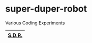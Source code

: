 # super-duper-robot
Various Coding Experiments

| [S.D.R.](https://sharpestshark.github.io/super-duper-robot/Homepage "Full Homepage") |
|---|
